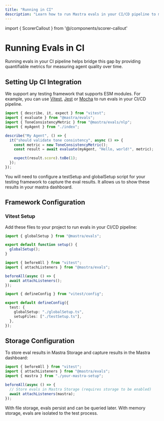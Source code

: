 ```yaml
---
title: "Running in CI"
description: "Learn how to run Mastra evals in your CI/CD pipeline to monitor agent quality over time."
---
```


import { ScorerCallout } from '@/components/scorer-callout'

# Running Evals in CI

<ScorerCallout />

Running evals in your CI pipeline helps bridge this gap by providing quantifiable metrics for measuring agent quality over time.

## Setting Up CI Integration

We support any testing framework that supports ESM modules. For example, you can use [Vitest](https://vitest.dev/), [Jest](https://jestjs.io/) or [Mocha](https://mochajs.org/) to run evals in your CI/CD pipeline.

```typescript copy showLineNumbers filename="src/mastra/agents/index.test.ts"
import { describe, it, expect } from "vitest";
import { evaluate } from "@mastra/evals";
import { ToneConsistencyMetric } from "@mastra/evals/nlp";
import { myAgent } from "./index";

describe("My Agent", () => {
  it("should validate tone consistency", async () => {
    const metric = new ToneConsistencyMetric();
    const result = await evaluate(myAgent, "Hello, world!", metric);

    expect(result.score).toBe(1);
  });
});
```

You will need to configure a testSetup and globalSetup script for your testing framework to capture the eval results. It allows us to show these results in your mastra dashboard.

## Framework Configuration

### Vitest Setup

Add these files to your project to run evals in your CI/CD pipeline:

```typescript copy showLineNumbers filename="globalSetup.ts"
import { globalSetup } from "@mastra/evals";

export default function setup() {
  globalSetup();
}
```

```typescript copy showLineNumbers filename="testSetup.ts"
import { beforeAll } from "vitest";
import { attachListeners } from "@mastra/evals";

beforeAll(async () => {
  await attachListeners();
});
```

```typescript copy showLineNumbers filename="vitest.config.ts"
import { defineConfig } from "vitest/config";

export default defineConfig({
  test: {
    globalSetup: "./globalSetup.ts",
    setupFiles: ["./testSetup.ts"],
  },
});
```

## Storage Configuration

To store eval results in Mastra Storage and capture results in the Mastra dashboard:

```typescript copy showLineNumbers filename="testSetup.ts"
import { beforeAll } from "vitest";
import { attachListeners } from "@mastra/evals";
import { mastra } from "./your-mastra-setup";

beforeAll(async () => {
  // Store evals in Mastra Storage (requires storage to be enabled)
  await attachListeners(mastra);
});
```

With file storage, evals persist and can be queried later. With memory storage, evals are isolated to the test process.
